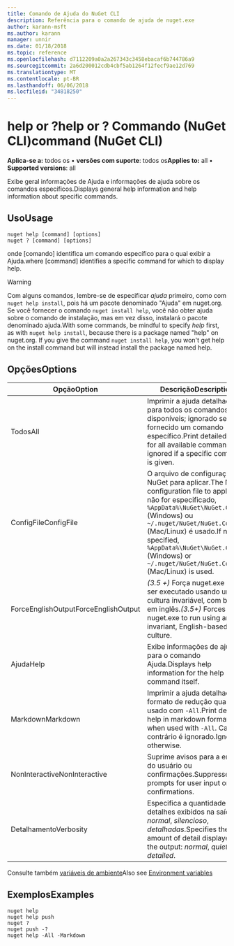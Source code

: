 ```yaml
---
title: Comando de Ajuda do NuGet CLI
description: Referência para o comando de ajuda de nuget.exe
author: karann-msft
ms.author: karann
manager: unnir
ms.date: 01/18/2018
ms.topic: reference
ms.openlocfilehash: d7112209a0a2a267343c3458ebacaf6b744786a9
ms.sourcegitcommit: 2a6d200012cdb4cbf5ab1264f12fecf9ae12d769
ms.translationtype: MT
ms.contentlocale: pt-BR
ms.lasthandoff: 06/06/2018
ms.locfileid: "34818250"
---
```

# <a name="help-or--command-nuget-cli"></a><span data-ttu-id="423f5-103">help or ?</span><span class="sxs-lookup"><span data-stu-id="423f5-103">help or ?</span></span> <span data-ttu-id="423f5-104">Commando (NuGet CLI)</span><span class="sxs-lookup"><span data-stu-id="423f5-104">command (NuGet CLI)</span></span>

<span data-ttu-id="423f5-105">**Aplica-se a:** todos os &bullet; **versões com suporte**: todos os</span><span class="sxs-lookup"><span data-stu-id="423f5-105">**Applies to:** all &bullet; **Supported versions**: all</span></span>

<span data-ttu-id="423f5-106">Exibe geral informações de Ajuda e informações de ajuda sobre os comandos específicos.</span><span class="sxs-lookup"><span data-stu-id="423f5-106">Displays general help information and help information about specific commands.</span></span>

## <a name="usage"></a><span data-ttu-id="423f5-107">Uso</span><span class="sxs-lookup"><span data-stu-id="423f5-107">Usage</span></span>

```cli
nuget help [command] [options]
nuget ? [command] [options]
```

<span data-ttu-id="423f5-108">onde [comando] identifica um comando específico para o qual exibir a Ajuda.</span><span class="sxs-lookup"><span data-stu-id="423f5-108">where [command] identifies a specific command for which to display help.</span></span>

> [!Warning]
> <span data-ttu-id="423f5-109">Com alguns comandos, lembre-se de especificar *ajuda* primeiro, como com `nuget help install`, pois há um pacote denominado "Ajuda" em nuget.org. Se você fornecer o comando `nuget install help`, você não obter ajuda sobre o comando de instalação, mas em vez disso, instalará o pacote denominado ajuda.</span><span class="sxs-lookup"><span data-stu-id="423f5-109">With some commands, be mindful to specify *help* first, as with `nuget help install`, because there is a package named "help" on nuget.org. If you give the command `nuget install help`, you won't get help on the install command but will instead install the package named help.</span></span>

## <a name="options"></a><span data-ttu-id="423f5-110">Opções</span><span class="sxs-lookup"><span data-stu-id="423f5-110">Options</span></span>

| <span data-ttu-id="423f5-111">Opção</span><span class="sxs-lookup"><span data-stu-id="423f5-111">Option</span></span> | <span data-ttu-id="423f5-112">Descrição</span><span class="sxs-lookup"><span data-stu-id="423f5-112">Description</span></span> |
| --- | --- |
| <span data-ttu-id="423f5-113">Todos</span><span class="sxs-lookup"><span data-stu-id="423f5-113">All</span></span> | <span data-ttu-id="423f5-114">Imprimir a ajuda detalhada para todos os comandos disponíveis; ignorado se for fornecido um comando específico.</span><span class="sxs-lookup"><span data-stu-id="423f5-114">Print detailed help for all available commands; ignored if a specific command is given.</span></span> |
| <span data-ttu-id="423f5-115">ConfigFile</span><span class="sxs-lookup"><span data-stu-id="423f5-115">ConfigFile</span></span> | <span data-ttu-id="423f5-116">O arquivo de configuração do NuGet para aplicar.</span><span class="sxs-lookup"><span data-stu-id="423f5-116">The NuGet configuration file to apply.</span></span> <span data-ttu-id="423f5-117">Se não for especificado, `%AppData%\NuGet\NuGet.Config` (Windows) ou `~/.nuget/NuGet/NuGet.Config` (Mac/Linux) é usado.</span><span class="sxs-lookup"><span data-stu-id="423f5-117">If not specified, `%AppData%\NuGet\NuGet.Config` (Windows) or `~/.nuget/NuGet/NuGet.Config` (Mac/Linux) is used.</span></span>|
| <span data-ttu-id="423f5-118">ForceEnglishOutput</span><span class="sxs-lookup"><span data-stu-id="423f5-118">ForceEnglishOutput</span></span> | <span data-ttu-id="423f5-119">*(3.5 +)*  Força nuget.exe para ser executado usando uma cultura invariável, com base em inglês.</span><span class="sxs-lookup"><span data-stu-id="423f5-119">*(3.5+)* Forces nuget.exe to run using an invariant, English-based culture.</span></span> |
| <span data-ttu-id="423f5-120">Ajuda</span><span class="sxs-lookup"><span data-stu-id="423f5-120">Help</span></span> | <span data-ttu-id="423f5-121">Exibe informações de ajuda para o comando Ajuda.</span><span class="sxs-lookup"><span data-stu-id="423f5-121">Displays help information for the help command itself.</span></span> |
| <span data-ttu-id="423f5-122">Markdown</span><span class="sxs-lookup"><span data-stu-id="423f5-122">Markdown</span></span> | <span data-ttu-id="423f5-123">Imprimir a ajuda detalhada no formato de redução quando usado com `-All`.</span><span class="sxs-lookup"><span data-stu-id="423f5-123">Print detailed help in markdown format when used with `-All`.</span></span> <span data-ttu-id="423f5-124">Caso contrário é ignorado.</span><span class="sxs-lookup"><span data-stu-id="423f5-124">Ignored otherwise.</span></span> |
| <span data-ttu-id="423f5-125">NonInteractive</span><span class="sxs-lookup"><span data-stu-id="423f5-125">NonInteractive</span></span> | <span data-ttu-id="423f5-126">Suprime avisos para a entrada do usuário ou confirmações.</span><span class="sxs-lookup"><span data-stu-id="423f5-126">Suppresses prompts for user input or confirmations.</span></span> |
| <span data-ttu-id="423f5-127">Detalhamento</span><span class="sxs-lookup"><span data-stu-id="423f5-127">Verbosity</span></span> | <span data-ttu-id="423f5-128">Especifica a quantidade de detalhes exibidos na saída: *normal*, *silencioso*, *detalhadas*.</span><span class="sxs-lookup"><span data-stu-id="423f5-128">Specifies the amount of detail displayed in the output: *normal*, *quiet*, *detailed*.</span></span> |

<span data-ttu-id="423f5-129">Consulte também [variáveis de ambiente](cli-ref-environment-variables.md)</span><span class="sxs-lookup"><span data-stu-id="423f5-129">Also see [Environment variables](cli-ref-environment-variables.md)</span></span>

## <a name="examples"></a><span data-ttu-id="423f5-130">Exemplos</span><span class="sxs-lookup"><span data-stu-id="423f5-130">Examples</span></span>

```cli
nuget help
nuget help push
nuget ?
nuget push -?
nuget help -All -Markdown
```
